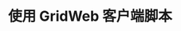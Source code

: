 ﻿---
title: 使用 GridWeb 客户端脚本
type: docs
weight: 30
url: /zh/net/working-with-gridweb-client-side-script/
---
